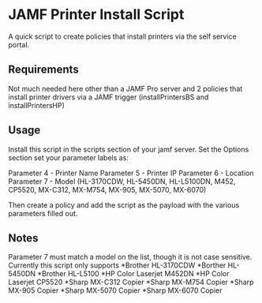 JAMF Printer Install Script
===========================

A quick script to create policies that install printers via the self service portal.

Requirements
------------

Not much needed here other than a JAMF Pro server and 2 policies that install printer drivers via a JAMF trigger (installPrintersBS and installPrintersHP)

Usage
-----

Install this script in the scripts section of your jamf server. Set the Options section set your parameter labels as:

Parameter 4 - Printer Name
Parameter 5 - Printer IP
Parameter 6 - Location
Parameter 7 - Model (HL-3170CDW, HL-5450DN, HL-L5100DN, M452, CP5520, MX-C312, MX-M754, MX-905, MX-5070, MX-6070)

Then create a policy and add the script as the payload with the various parameters filled out.

Notes
-----

Parameter 7 must match a model on the list, though it is not case sensitive.
Currently this script only supports
*Brother HL-3170CDW
*Borther HL-5450DN
*Brother HL-L5100
*HP Color Laserjet M452DN
*HP Color Laserjet CP5520
*Sharp MX-C312 Copier
*Sharp MX-M754 Copier
*Sharp MX-905 Copier
*Sharp MX-5070 Copier
*Sharp MX-6070 Copier
